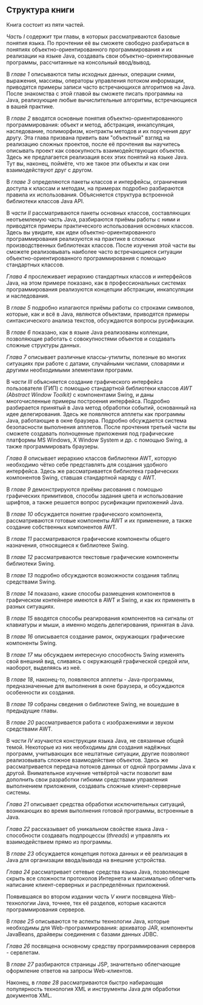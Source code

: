 ## Структура книги

Книга состоит из пяти частей.

_Часть I_ содержит три главы, в которых рассматриваются базовые понятия языка. По прочтении её вы сможете свободно разбираться в понятиях объектно-ориентированного программирования и их реализации на языке Java, создавать свои объектно-ориентированные программы, рассчитанные на консольный ввод/вывод.

В _главе 1_ описываются типы исходных данных, операции сними, выражения, массивы, операторы управления потоком информации, приводятся примеры записи часто встречающихся алгоритмов на Java. После знакомства с этой главой вы сможете писать программы на Java, реализующие любые вычислительные алгоритмы, встречающиеся в вашей практике.

В _главе 2_ вводятся основные понятия объектно-ориентированного программирования: объект и метод, абстракция, инкапсуляция, наследование, полиморфизм, контракты методов и их поручения друг другу. Эта глава призвана привить вам "объектный" взгляд на реализацию сложных проектов, после её прочтения вы научитесь описывать проект как совокупность взаимодействующих объектов. Здесь же предлагается реализация всех этих понятий на языке Java. Тут вы, наконец, поймёте, что же такое эти объекты и как они взаимодействуют друг с другом.

В _главе 3_ определяются пакеты классов и интерфейсы, ограничения доступа к классам и методам, на примерах подробно разбираются правила их использования. Объясняется структура встроенной библиотеки классов Java API.

В _части II_ рассматриваются пакеты основных классов, составляющих неотъемлемую часть Java, разбираются приёмы работы с ними и приводятся примеры практического использования основных классов. Здесь вы увидите, как идеи объектно-ориентированного программирования реализуются на практике в сложных производственных библиотеках классов. После изучения этой части вы сможете реализовывать наиболее часто встречающиеся ситуации объектно-ориентированного программирования с помощью стандартных классов.

_Глава 4_ прослеживает иерархию стандартных классов и интерфейсов Java, на этом примере показано, как в профессиональных системах программирования реализуются концепции абстракции, инкапсуляции и наследования.

В _главе 5_ подробно излагаются приёмы работы со строками символов, которые, как и всё в Java, являются объектами, приводятся примеры синтаксического анализа текстов, обсуждаются вопросы русификации.

В _главе 6_ показано, как в языке Java реализованы коллекции, позволяющие работать с совокупностями объектов и создавать сложные структуры данных.

_Глава 7_ описывает различные классы-утилиты, полезные во многих ситуациях при работе с датами, случайными числами, словарями и другими необходимыми элементами программ.

В _части III_ объясняется создание графического интерфейса пользователя (ГИП) с помощью стандартной библиотеки классов _AWT (Abstract Window Toolkit)_ с компонентами Swing, и даны многочисленные примеры построения интерфейса. Подробно разбирается принятый в Java метод обработки событий, основанный на идее делегирования. Здесь же появляются апплеты как программы Java, работающие в окне браузера. Подробно обсуждается система безопасности выполнения апплетов. После прочтения третьей части вы сможете создавать полноценные приложения под графические платформы MS Windows, X Window System и др. с помощью Swing, а также программировать браузеры.

_Глава 8_ описывает иерархию классов библиотеки AWT, которую необходимо чётко себе представлять для создания удобного интерфейса. Здесь же рассматривается библиотека графических компонентов Swing, ставшая стандартной наряду с AWT.

В _главе 9_ демонстрируются приёмы рисования с помощью графических примитивов, способы задания цвета и использование шрифтов, а также решается вопрос русификации приложений Java.

В _главе 10_ обсуждается понятие графического компонента, рассматриваются готовые компоненты AWT и их применение, а также создание собственных компонентов AWT.

В _главе 11_ рассматриваются графические компоненты общего назначения, относящиеся к библиотеке Swing.

В _главе 12_ рассматриваются текстовые графические компоненты библиотеки Swing.

В _главе 13_ подробно обсуждаются возможности создания таблиц средствами Swing.

В _главе 14_ показано, какие способы размещения компонентов в графическом контейнере имеются в AWT и Swing, и как их применять в разных ситуациях.

В _главе 15_ вводятся способы реагирования компонентов на сигналы от клавиатуры и мыши, а именно модель делегирования, принятая в Java.

В _главе 16_ описывается создание рамок, окружающих графические компоненты Swing.

В _главе 17_ мы обсуждаем интересную способность Swing изменять свой внешний вид, сливаясь с окружающей графической средой или, наоборот, выделяясь из неё.

В _главе 18_, наконец-то, появляются апплеты - Java-программы, предназначенные для выполнения в окне браузера, и обсуждаются особенности их создания.

В _главе 19_ собраны сведения о библиотеке Swing, не вошедшие в предыдущие главы.

В _главе 20_ рассматривается работа с изображениями и звуком средствами AWT.

В _части IV_ изучаются конструкции языка Java, не связанные общей темой. Некоторые из них необходимы для создания надёжных программ, учитывающих все нештатные ситуации, другие позволяют реализовывать сложное взаимодействие объектов. Здесь же рассматривается передача потоков данных от одной программы Java к другой. Внимательное изучение четвёртой части позволит вам дополнить свои разработки гибкими средствами управления выполнением приложения, создавать сложные клиент-серверные системы.

_Глава 21_ описывает средства обработки исключительных ситуаций, возникающих во время выполнения готовой программы, встроенные в Java.

_Глава 22_ рассказывает об уникальном свойстве языка Java - способности создавать подпроцессы (_threads_) и управлять их взаимодействием прямо из программы.

В _главе 23_ обсуждается концепция потока данных и её реализация в Java для организации ввода/вывода на внешние устройства.

_Глава 24_ рассматривает сетевые средства языка Java, позволяющие скрыть все сложности протоколов Интернета и максимально облегчить написание клиент-серверных и распределённых приложений.

Появившаяся во втором издании _часть V_ книги посвящена Web-технологии Java, точнее, тех её разделов, которые касаются программирования серверов.

В _главе 25_ описываются те аспекты технологии Java, которые необходимы для Web-программирования: архиватор JAR, компоненты JavaBeans, драйверы соединения с базами данных JDBC.

_Глава 26_ посвящена основному средству программирования серверов - сервлетам.

В _главе 27_ разбираются страницы JSP, значительно облегчающие оформление ответов на запросы Web-клиентов.

Наконец, в _главе 28_ рассматриваются быстро набирающая популярность технология XML и инструменты Java для обработки документов XML.